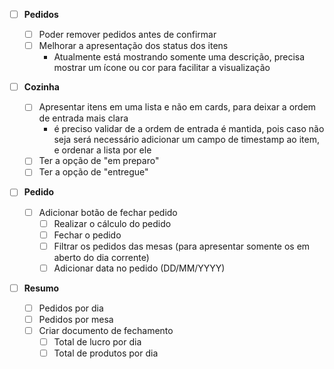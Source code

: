- [ ] **Pedidos**

  - [ ] Poder remover pedidos antes de confirmar
  - [ ] Melhorar a apresentação dos status dos itens
    - Atualmente está mostrando somente uma descrição, precisa mostrar um ícone ou cor para facilitar a visualização

- [ ] **Cozinha**

  - [ ] Apresentar itens em uma lista e não em cards, para deixar a ordem de entrada mais clara
    - é preciso validar de a ordem de entrada é mantida, pois caso não seja será necessário adicionar um campo de timestamp ao item, e ordenar a lista por ele
  - [ ] Ter a opção de "em preparo"
  - [ ] Ter a opção de "entregue"

- [ ] **Pedido**

  - [ ] Adicionar botão de fechar pedido
    - [ ] Realizar o cálculo do pedido
    - [ ] Fechar o pedido
    - [ ] Filtrar os pedidos das mesas (para apresentar somente os em aberto do dia corrente)
    - [ ] Adicionar data no pedido (DD/MM/YYYY)

- [ ] **Resumo**
  - [ ] Pedidos por dia
  - [ ] Pedidos por mesa
  - [ ] Criar documento de fechamento
    - [ ] Total de lucro por dia
    - [ ] Total de produtos por dia
